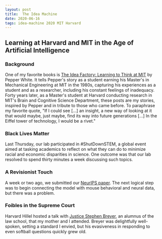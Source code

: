 ```yaml
---
layout: post
title:  The Idea Machine
date: 2020-06-16
tags: idea-machine 2020 MIT Harvard
---
```


## Learning at Harvard and MIT in the Age of Artificial Intelligence

### Background

One of my favorite books is <a href="https://mitpress.mit.edu/books/idea-factory">
The Idea Factory: Learning to Think at MIT</a> by Pepper White. It tells Pepper's story
as a student earning his Master's in Mechanical Engineering at MIT in the 1980s,
capturing his experiences as a student and as a researcher, including his constant feelings of inadequacy.
Forty years later, as a Master's student at Harvard conducting research in MIT's Brain and Cognitive
Science Department, these posts are my stories, inspired by Pepper and in tribute to
those who came before. To paraphrase my favorite quote, "If I could see \[...\] an insight,
a new way of looking at it that would maybe, just maybe, find its way into future generations
\[...\] In the Eiffel tower of technology, I would be a rivet."


### Black Lives Matter

Last Thursday, our lab participated in #ShutDownSTEM, a global event aimed at 
tasking academics to reflect on what they can do to minimize racial and economic
disparities in science. One outcome was that our lab resolved to spend thirty
minutes a week discussing such topics.

### A Revisionist Touch

A week or two ago, we submitted our [NeurIPS paper](https://www.biorxiv.org/content/10.1101/2020.06.09.142745v2).
The next logical step was to begin connecting the model with mouse behavioral
and neural data, but there was a problem.


### Foibles in the Supreme Court

Harvard Hillel hosted a talk with [Justice Stephen Breyer](https://en.wikipedia.org/wiki/Stephen_Breyer),
an alumnus of the law school, that my mother and I attended. Breyer was 
delightfully well-spoken, setting a standard I envied, but his evasiveness in
responding to even softball questions quickly grew old. 